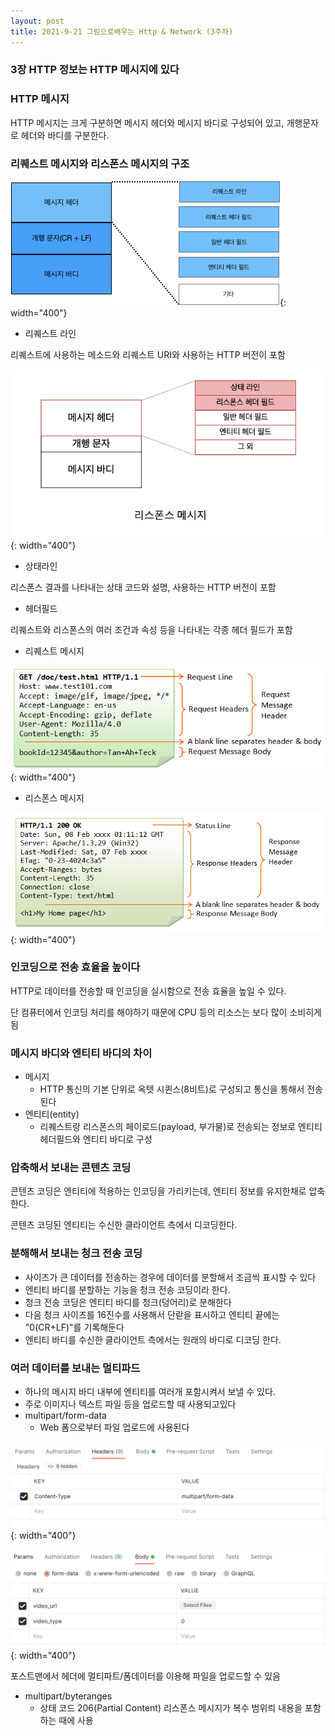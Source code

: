 ```yaml
---
layout: post
title: 2021-9-21 그림으로배우는 Http & Network (3주차)
---
```


### 3장 HTTP 정보는 HTTP 메시지에 있다

### HTTP 메시지

HTTP 메시지는 크게 구분하면 메시지 헤더와 메시지 바디로 구성되어 있고, 개행문자로 헤더와 바디를 구분한다.

### 리퀘스트 메시지와 리스폰스 메시지의 구조

![image](https://github.com/POL6463/POL6463.github.io/blob/master/images/net_img_week3/image1.png?raw=true){: width="400"}

- 리퀘스트 라인

리퀘스트에 사용하는 메소드와 리퀘스트 URI와 사용하는 HTTP 버전이 포함

![image](https://github.com/POL6463/POL6463.github.io/blob/master/images/net_img_week3/image2.png?raw=true){: width="400"}

- 상태라인

리스폰스 결과를 나타내는 상태 코드와 설명, 사용하는 HTTP 버전이 포함

- 헤더필드

리퀘스트와 리스폰스의 여러 조건과 속성 등을 나타내는 각종 헤더 필드가 포함

- 리퀘스트 메시지

![image](https://github.com/POL6463/POL6463.github.io/blob/master/images/net_img_week3/image3.png?raw=true){: width="400"}

- 리스폰스 메시지

![image](https://github.com/POL6463/POL6463.github.io/blob/master/images/net_img_week3/image4.png?raw=true){: width="400"}

### 인코딩으로 전송 효율을 높이다

HTTP로 데이터를 전송할 때 인코딩을 실시함으로 전송 효율을 높일 수 있다.

단 컴퓨터에서 인코딩 처리를 해야하기 때문에 CPU 등의 리소스는 보다 많이 소비히게 됨

### 메시지 바디와 엔티티 바디의 차이

- 메시지
    - HTTP 통신의 기본 단위로 옥텟 시퀸스(8비트)로 구성되고 통신을 통해서 전송된다
- 엔티티(entity)
    - 리퀘스트랑 리스폰스의 페이로드(payload, 부가물)로 전송되는 정보로 엔티티 헤더필드와 엔티티 바디로 구성

### 압축해서 보내는 콘텐츠 코딩

콘텐츠 코딩은 엔티티에 적용하는 인코딩을 가리키는데, 엔티티 정보를 유지한채로 압축한다.

콘텐츠 코딩된 엔티티는 수신한 클라이언트 측에서 디코딩한다.

### 분해해서 보내는 청크 전송 코딩

- 사이즈가 큰 데이터를 전송하는 경우에 데이터를 분할해서 조금씩 표시할 수 있다
- 엔티티 바디를 분할하는 기능을 청크 전송 코딩이라 한다.
- 청크 전송 코딩은 엔티티 바디를 청크(덩어리)로 분해한다
- 다음 청크 사이즈를 16진수를 사용해서 단랃을 표시하고 엔티티 끝에는 "0(CR+LF)"를 기록해둔다
- 엔티티 바디를 수신한 클라이언트 측에서는 원래의 바디로 디코딩 한다.

### 여러 데이터를 보내는 멀티파드

- 하나의 메시지 바디 내부에 엔티티를 여러개 포함시켜서 보낼 수 있다.
- 주로 이미지나 텍스트 파일 등을 업로드할 때 사용되고있다
- multipart/form-data
    - Web 폼으로부터 파일 업로드에 사용된다

![image](https://github.com/POL6463/POL6463.github.io/blob/master/images/net_img_week3/image5.png?raw=true){: width="400"}

![image](https://github.com/POL6463/POL6463.github.io/blob/master/images/net_img_week3/image6.png?raw=true){: width="400"}

포스트맨에서 헤더에 멀티파트/폼데이터를 이용해 파일을 업로드할 수 있음

- multipart/byteranges
    - 상태 코드 206(Partial Content) 리스폰스 메시지가 복수 범위릐 내용을 포함하는 때에 사용
